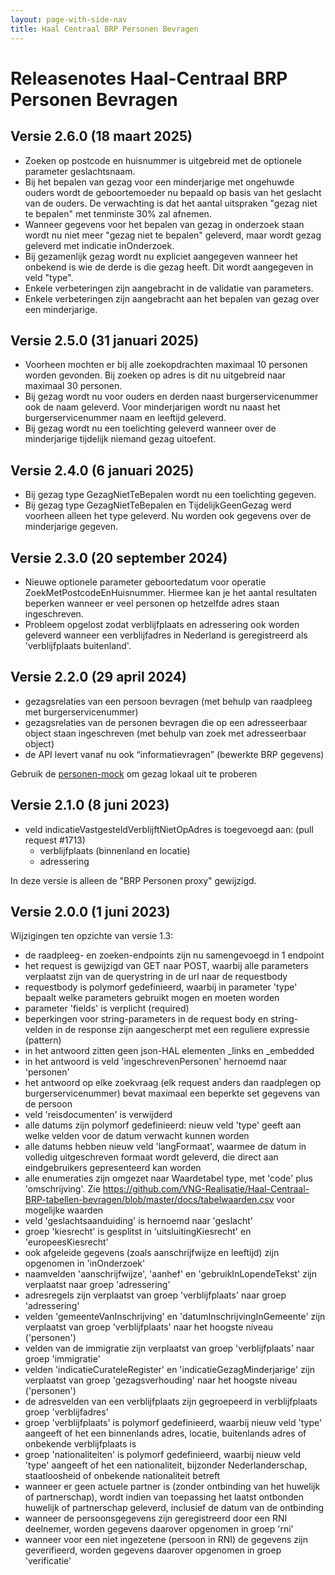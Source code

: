 ```yaml
---
layout: page-with-side-nav
title: Haal Centraal BRP Personen Bevragen
---
```


# Releasenotes Haal-Centraal BRP Personen Bevragen

## Versie 2.6.0 (18 maart 2025)
- Zoeken op postcode en huisnummer is uitgebreid met de optionele parameter geslachtsnaam.
- Bij het bepalen van gezag voor een minderjarige met ongehuwde ouders wordt de geboortemoeder nu bepaald op basis van het geslacht van de ouders. De verwachting is dat het aantal uitspraken "gezag niet te bepalen" met tenminste 30% zal afnemen.
- Wanneer gegevens voor het bepalen van gezag in onderzoek staan wordt nu niet meer "gezag niet te bepalen" geleverd, maar wordt gezag geleverd met indicatie inOnderzoek.
- Bij gezamenlijk gezag wordt nu expliciet aangegeven wanneer het onbekend is wie de derde is die gezag heeft. Dit wordt aangegeven in veld "type".
- Enkele verbeteringen zijn aangebracht in de validatie van parameters.
- Enkele verbeteringen zijn aangebracht aan het bepalen van gezag over een minderjarige.

## Versie 2.5.0 (31 januari 2025)
-	Voorheen mochten er bij alle zoekopdrachten maximaal 10 personen worden gevonden. Bij zoeken op adres is dit nu uitgebreid naar maximaal 30 personen. 
-	Bij gezag wordt nu voor ouders en derden naast burgerservicenummer ook de naam geleverd. Voor minderjarigen wordt nu naast het burgerservicenummer naam en leeftijd geleverd.
-	Bij gezag wordt nu een toelichting geleverd wanneer over de minderjarige tijdelijk niemand gezag uitoefent.


## Versie 2.4.0 (6 januari 2025)
- Bij gezag type GezagNietTeBepalen wordt nu een toelichting gegeven.
- Bij gezag type GezagNietTeBepalen en TijdelijkGeenGezag werd voorheen alleen het type geleverd. Nu worden ook gegevens over de minderjarige gegeven.

## Versie 2.3.0 (20 september 2024)
- Nieuwe optionele parameter geboortedatum voor operatie ZoekMetPostcodeEnHuisnummer. Hiermee kan je het aantal resultaten beperken wanneer er veel personen op hetzelfde adres staan ingeschreven.
- Probleem opgelost zodat verblijfplaats en adressering ook worden geleverd wanneer een verblijfadres in Nederland is geregistreerd als 'verblijfplaats buitenland'.

## Versie 2.2.0 (29 april 2024)

- gezagsrelaties van een persoon bevragen (met behulp van raadpleeg met burgerservicenummer)
- gezagsrelaties van de personen bevragen die op een adresseerbaar object staan ingeschreven (met behulp van zoek met adresseerbaar object)
- de API levert vanaf nu ook “informatievragen” (bewerkte BRP gegevens)

Gebruik de [personen-mock](https://github.com/BRP-API/Haal-Centraal-BRP-bevragen/pkgs/container/personen-mock) om gezag lokaal uit te proberen

## Versie 2.1.0 (8 juni 2023)

- veld indicatieVastgesteldVerblijftNietOpAdres is toegevoegd aan: (pull request #1713)
  - verblijfplaats (binnenland en locatie)
  - adressering

In deze versie is alleen de "BRP Personen proxy" gewijzigd.

## Versie 2.0.0 (1 juni 2023)

Wijzigingen ten opzichte van versie 1.3:
- de raadpleeg- en zoeken-endpoints zijn nu samengevoegd in 1 endpoint
- het request is gewijzigd van GET naar POST, waarbij alle parameters verplaatst zijn van de querystring in de url naar de requestbody
- requestbody is polymorf gedefinieerd, waarbij in parameter 'type' bepaalt welke parameters gebruikt mogen en moeten worden
- parameter 'fields' is verplicht (required)
- beperkingen voor string-parameters in de request body en string-velden in de response zijn aangescherpt met een reguliere expressie (pattern)
- in het antwoord zitten geen json-HAL elementen \_links en \_embedded
- in het antwoord is veld 'ingeschrevenPersonen' hernoemd naar 'personen'
- het antwoord op elke zoekvraag (elk request anders dan raadplegen op burgerservicenummer) bevat maximaal een beperkte set gegevens van de persoon
- veld 'reisdocumenten' is verwijderd
- alle datums zijn polymorf gedefinieerd: nieuw veld 'type' geeft aan welke velden voor de datum verwacht kunnen worden
- alle datums hebben nieuw veld 'langFormaat', waarmee de datum in volledig uitgeschreven formaat wordt geleverd, die direct aan eindgebruikers gepresenteerd kan worden
- alle enumeraties zijn omgezet naar Waardetabel type, met 'code' plus 'omschrijving'. Zie https://github.com/VNG-Realisatie/Haal-Centraal-BRP-tabellen-bevragen/blob/master/docs/tabelwaarden.csv voor mogelijke waarden
- veld 'geslachtsaanduiding' is hernoemd naar 'geslacht'
- groep 'kiesrecht' is gesplitst in 'uitsluitingKiesrecht' en 'europeesKiesrecht'
- ook afgeleide gegevens (zoals aanschrijfwijze en leeftijd) zijn opgenomen in 'inOnderzoek'
- naamvelden 'aanschrijfwijze', 'aanhef' en 'gebruikInLopendeTekst' zijn verplaatst naar groep 'adressering'
- adresregels zijn verplaatst van groep 'verblijfplaats' naar groep 'adressering'
- velden 'gemeenteVanInschrijving' en 'datumInschrijvingInGemeente' zijn verplaatst van groep 'verblijfplaats' naar het hoogste niveau ('personen')
- velden van de immigratie zijn verplaatst van groep 'verblijfplaats' naar groep 'immigratie'
- velden 'indicatieCurateleRegister' en 'indicatieGezagMinderjarige' zijn verplaatst van groep 'gezagsverhouding' naar het hoogste niveau ('personen')
- de adresvelden van een verblijfplaats zijn gegroepeerd in verblijfplaats groep 'verblijfadres'
- groep 'verblijfplaats' is polymorf gedefinieerd, waarbij nieuw veld 'type' aangeeft of het een binnenlands adres, locatie, buitenlands adres of onbekende verblijfplaats is
- groep 'nationaliteiten' is polymorf gedefinieerd, waarbij nieuw veld 'type' aangeeft of het een nationaliteit, bijzonder Nederlanderschap, staatloosheid of onbekende nationaliteit betreft
- wanneer er geen actuele partner is (zonder ontbinding van het huwelijk of partnerschap), wordt indien van toepassing het laatst ontbonden huwelijk of partnerschap geleverd, inclusief de datum van de ontbinding
- wanneer de persoonsgegevens zijn geregistreerd door een RNI deelnemer, worden gegevens daarover opgenomen in groep 'rni'
- wanneer voor een niet ingezetene (persoon in RNI) de gegevens zijn geverifieerd, worden gegevens daarover opgenomen in groep 'verificatie' 
